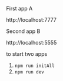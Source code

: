 First app A

http://localhost:7777

Second app B

http://localhost:5555

to start two apps

1. `npm run initAll`
2. `npm run dev`
